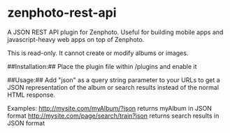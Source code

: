 zenphoto-rest-api
=================================

A JSON REST API plugin for Zenphoto.  Useful for building mobile apps and javascript-heavy web apps on top of Zenphoto.

This is read-only.  It cannot create or modify albums or images.

##Installation:##
Place the plugin file within /plugins and enable it

##Usage:##
Add "json" as a query string parameter to your URLs to get a JSON representation of the album or search results instead of the normal HTML response.

Examples:
http://mysite.com/myAlbum/?json returns myAlbum in JSON format
http://mysite.com/page/search/train?json returns search results in JSON format